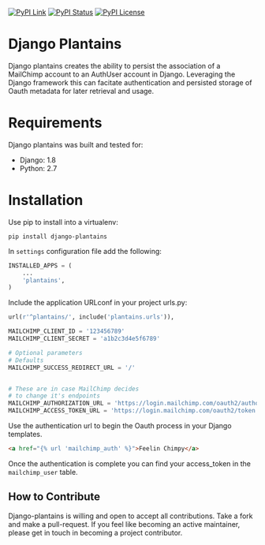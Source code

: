 [![PyPI Link](https://img.shields.io/pypi/v/django-plantains.svg)](https://pypi.python.org/pypi/django-plantains)
[![PyPI Status](https://img.shields.io/pypi/status/django-plantains.svg)](https://pypi.python.org/pypi/django-plantains)
[![PyPI License](https://img.shields.io/pypi/l/django-plantains.svg)](https://pypi.python.org/pypi/django-plantains)
# Django Plantains

Django plantains creates the ability to persist the association of a MailChimp account to an AuthUser account in Django. Leveraging the Django framework this can facitate authentication and persisted storage of Oauth metadata for later retrieval and usage.

# Requirements
Django plantains was built and tested for:
* Django: 1.8
* Python: 2.7

# Installation
Use pip to install into a virtualenv:
```shell
pip install django-plantains
```

In `settings` configuration file add the following:
```python
INSTALLED_APPS = (
    ...
    'plantains',
)
```

Include the application URLconf in your project urls.py:
```python
url(r'^plantains/', include('plantains.urls')),
```

```python
MAILCHIMP_CLIENT_ID = '123456789'
MAILCHIMP_CLIENT_SECRET = 'a1b2c3d4e5f6789'

# Optional parameters
# Defaults
MAILCHIMP_SUCCESS_REDIRECT_URL = '/'


# These are in case MailChimp decides
# to change it's endpoints
MAILCHIMP_AUTHORIZATION_URL = 'https://login.mailchimp.com/oauth2/authorize'
MAILCHIMP_ACCESS_TOKEN_URL = 'https://login.mailchimp.com/oauth2/token'
```

Use the authentication url to begin the Oauth process in your Django templates.
```html
<a href="{% url 'mailchimp_auth' %}">Feelin Chimpy</a>
```

Once the authentication is complete you can find your access_token in the `mailchimp_user` table.

## How to Contribute
Django-plantains is willing and open to accept all contributions. Take a fork and make a pull-request. If you feel like becoming an active maintainer, please get in touch in becoming a project contributor.
